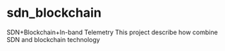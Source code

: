 # sdn_blockchain
SDN+Blockchain+In-band Telemetry
This project describe how combine SDN and blockchain technology
